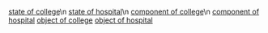 [state of college](https://github.com/CSSwetha/SE-Lab/assets/162853089/6889d590-0651-4e91-a604-760f811fac22)\n
[state of hospital](https://github.com/CSSwetha/SE-Lab/assets/162853089/4fdbed73-f259-4c49-a291-03146118e331)\n
[component of college](https://github.com/CSSwetha/SE-Lab/assets/162853089/402d4e12-4322-4c59-81c8-422eb9ce2e0c)\n
[component of hospital](https://github.com/CSSwetha/SE-Lab/assets/162853089/41ff7b82-5917-4b54-ae77-d59179a6c0b5)
[object of college](https://github.com/CSSwetha/SE-Lab/assets/162853089/6369dba2-000b-49b7-8c7b-fa71ec614712)
[object of hospital](https://github.com/CSSwetha/SE-Lab/assets/162853089/4b339275-bcdb-436a-8088-4d735b9c90b6)

